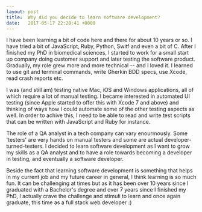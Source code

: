 ```yaml
---
layout: post
title:  Why did you decide to learn software development?
date:   2017-05-17 22:20:41 +0000
---
```



I have been learning a bit of code here and there for about 10 years or so. I have tried a bit of JavaScript, Ruby, Python, Switf and even a bit of C. After I finished my PhD in biomedical sciences, I started to work for a small start up company doing customer support and later testing the software product. Gradually, my role grew more and more technical -- and I loved it. I learned to use git and terminal commands, write Gherkin BDD specs, use Xcode, read crash reports etc. 

I was (and still am) testing native Mac, iOS and Windows applications, all of which require a lot of manual testing. I became interested in automated UI testing (since Apple started to offer this with Xcode 7 and above) and thinking of ways how I could automate some of the other testing aspects as well. In order to achive this, I need to be able to read and write test scripts that can be written with JavaScript and Ruby for instance. 

The role of a QA analyst in a tech company can vary enourmously. Some 'testers' are very hands on manual testers and some are actual developer-turned-testers. I decided to learn software development as I want to grow my skills as a QA analyst and to have a role towards becoming a developer in testing, and eventually a software developer.

Beside the fact that learning software development is something that helps in my current job and my future career in general, I think learning is so much fun. It can be challenging at times but as it has been over 10 years since I graduated with a Bachelor's degree and over 7 years since I finished my PhD, I actually crave the challenge and stimuli to learn and once again graduate, this time as a full stack web developer :)


